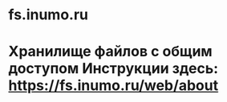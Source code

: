 # fs.inumo.ru
Хранилище файлов с общим доступом
Инструкции здесь: 
https://fs.inumo.ru/web/about
===
